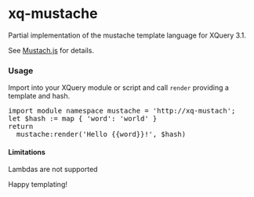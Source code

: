 # xq-mustache
Partial implementation of the mustache template language for XQuery 3.1. <p />
See <a href="https://mustache.github.io/">Mustach.js</a> for details.

<h3>Usage</h3>
Import into your XQuery module or script and call <code>render</code> providing a template and hash.

<pre>
import module namespace mustache = 'http://xq-mustach';
let $hash := map { 'word': 'world' }
return
  mustache:render('Hello {{word}}!', $hash) 
</pre>

<h4>Limitations</h4>
Lambdas are not supported

Happy templating!
